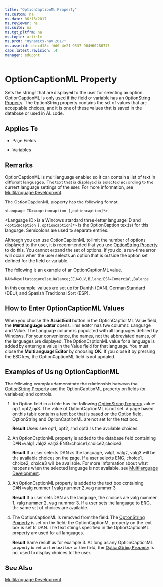 ```yaml
---
title: "OptionCaptionML Property"
ms.custom: na
ms.date: 06/15/2017
ms.reviewer: na
ms.suite: na
ms.tgt_pltfrm: na
ms.topic: article
ms.prod: "dynamics-nav-2017"
ms.assetid: daacd18c-f0d0-4e21-9537-904960280778
caps.latest.revision: 14
manager: edupont
---
```

# OptionCaptionML Property
Sets the strings that are displayed to the user for selecting an option. OptionCaptionML is only used if the field or variable has an [OptionString Property](devenv-optionstring-property.md). The OptionString property contains the set of values that are acceptable choices, and it is one of these values that is saved in the database or used in AL code.  
  
## Applies To  
  
-   Page Fields  
  
-   Variables  
  
## Remarks  
 OptionCaptionML is multilanguage enabled so it can contain a list of text in different languages. The text that is displayed is selected according to the current language settings of the user. For more information, see [Multilanguage Development](../devenv-multilanguage-development.md).  
  
 The OptionCaptionML property has the following format.  
  
```  
<Language ID>=<optioncaption [,optioncaption]*>  
```  
  
 \<Language ID> is a Windows standard three-letter language ID and `<optioncaption [,optioncaption]*>` is the OptionCaption text(s) for this language. Semicolons are used to separate entries.  
  
 Although you can use OptionCaptionML to limit the number of options displayed to the user, it is recommended that you use [OptionString Property](devenv-optionstring-property.md) to do this. You cannot expand the set of options. If you do, a run-time error will occur when the user selects an option that is outside the option set defined for the field or variable.  
  
 The following is an example of an OptionCaptionML value.  
  
```  
DAN=Resultatopgørelse,Balance;DEU=GuV,Bilanz;ESP=Comercial,Balance  
```  
  
 In this example, values are set up for Danish \(DAN\), German Standard \(DEU\), and Spanish Traditional Sort \(ESP\).  
  
## How to Enter OptionCaptionML Values  
 When you choose the **AssistEdit** button in the OptionCaptionML Value field, the **Multilanguage Editor** opens. This editor has two columns: Language and Value. The Language column is populated with all languages defined by Windows. For your convenience, the names, not the abbreviated names, of the languages are displayed. The OptionCaptionML value for a language is added by entering a value in the Value field for that language. You must close the **Multilanguage Editor** by choosing **OK**. If you close it by pressing the ESC key, the OptionCaptionML field is not updated.  
  
## Examples of Using OptionCaptionML  
 The following examples demonstrate the relationship between the [OptionString Property](devenv-optionstring-property.md) and the OptionCaptionML property on fields \(or variables\) and controls.  
  
1.  An Option field in a table has the following [OptionString Property](devenv-optionstring-property.md) value: opt1,opt2,op3. The value of OptionCaptionML is not set. A page based on this table contains a text box that is based on the Option field. OptionString and OptionCaptionML are not set for the text box.  
  
     **Result** Users see opt1, opt2, and opt3 as the available choices.  
  
2.  An OptionCaptionML property is added to the database field containing DAN=valg1,valg2,valg3;ENG=choice1,choice2,choice3.  
  
     **Result** If a user selects DAN as the language, valg1, valg2, valg3 will be the available choices on the page. If a user selects ENG, choice1, choice2, choice3 will be available. For more information about what happens when the selected language is not available, see [Multilanguage Development](../devenv-multilanguage-development.md).  
  
3.  An OptionCaptionML property is added to the text box containing DAN=valg nummer 1,valg nummer 2,valg nummer 3.  
  
     **Result** If a user sets DAN as the language, the choices are valg nummer 1, valg nummer 2, valg nummer 3. If a user sets the language to ENG, the same set of choices are available.  
  
4.  The OptionCaptionML is removed from the field. The [OptionString Property](devenv-optionstring-property.md) is set on the field; the OptionCaptionML property on the text box is set to DAN. The text strings specified in the OptionCaptionML property are used for all languages.  
  
     **Result** Same result as for example 3. As long as any OptionCaptionML property is set on the text box or the field, the [OptionString Property](devenv-optionstring-property.md) is not used to display choices to the user.  
  
## See Also  
 [Multilanguage Development](../devenv-multilanguage-development.md)